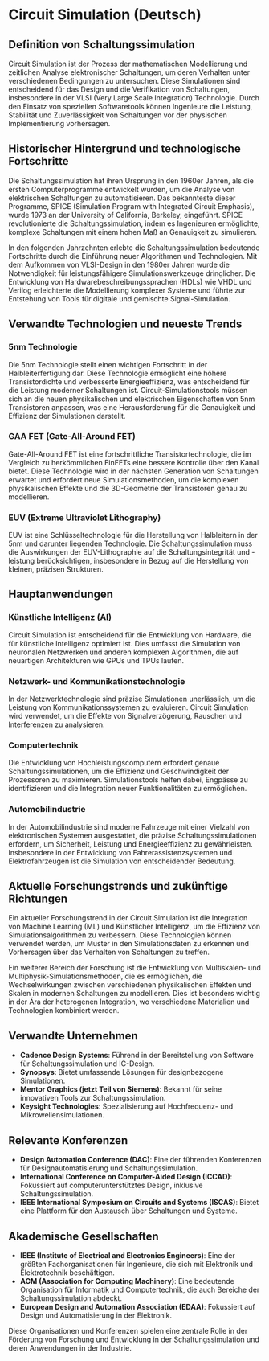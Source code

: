 # Circuit Simulation (Deutsch)

## Definition von Schaltungssimulation

Circuit Simulation ist der Prozess der mathematischen Modellierung und zeitlichen Analyse elektronischer Schaltungen, um deren Verhalten unter verschiedenen Bedingungen zu untersuchen. Diese Simulationen sind entscheidend für das Design und die Verifikation von Schaltungen, insbesondere in der VLSI (Very Large Scale Integration) Technologie. Durch den Einsatz von speziellen Softwaretools können Ingenieure die Leistung, Stabilität und Zuverlässigkeit von Schaltungen vor der physischen Implementierung vorhersagen.

## Historischer Hintergrund und technologische Fortschritte

Die Schaltungssimulation hat ihren Ursprung in den 1960er Jahren, als die ersten Computerprogramme entwickelt wurden, um die Analyse von elektrischen Schaltungen zu automatisieren. Das bekannteste dieser Programme, SPICE (Simulation Program with Integrated Circuit Emphasis), wurde 1973 an der University of California, Berkeley, eingeführt. SPICE revolutionierte die Schaltungssimulation, indem es Ingenieuren ermöglichte, komplexe Schaltungen mit einem hohen Maß an Genauigkeit zu simulieren.

In den folgenden Jahrzehnten erlebte die Schaltungssimulation bedeutende Fortschritte durch die Einführung neuer Algorithmen und Technologien. Mit dem Aufkommen von VLSI-Design in den 1980er Jahren wurde die Notwendigkeit für leistungsfähigere Simulationswerkzeuge dringlicher. Die Entwicklung von Hardwarebeschreibungssprachen (HDLs) wie VHDL und Verilog erleichterte die Modellierung komplexer Systeme und führte zur Entstehung von Tools für digitale und gemischte Signal-Simulation.

## Verwandte Technologien und neueste Trends

### 5nm Technologie

Die 5nm Technologie stellt einen wichtigen Fortschritt in der Halbleiterfertigung dar. Diese Technologie ermöglicht eine höhere Transistordichte und verbesserte Energieeffizienz, was entscheidend für die Leistung moderner Schaltungen ist. Circuit-Simulationstools müssen sich an die neuen physikalischen und elektrischen Eigenschaften von 5nm Transistoren anpassen, was eine Herausforderung für die Genauigkeit und Effizienz der Simulationen darstellt.

### GAA FET (Gate-All-Around FET)

Gate-All-Around FET ist eine fortschrittliche Transistortechnologie, die im Vergleich zu herkömmlichen FinFETs eine bessere Kontrolle über den Kanal bietet. Diese Technologie wird in der nächsten Generation von Schaltungen erwartet und erfordert neue Simulationsmethoden, um die komplexen physikalischen Effekte und die 3D-Geometrie der Transistoren genau zu modellieren.

### EUV (Extreme Ultraviolet Lithography)

EUV ist eine Schlüsseltechnologie für die Herstellung von Halbleitern in der 5nm und darunter liegenden Technologie. Die Schaltungssimulation muss die Auswirkungen der EUV-Lithographie auf die Schaltungsintegrität und -leistung berücksichtigen, insbesondere in Bezug auf die Herstellung von kleinen, präzisen Strukturen.

## Hauptanwendungen

### Künstliche Intelligenz (AI)

Circuit Simulation ist entscheidend für die Entwicklung von Hardware, die für künstliche Intelligenz optimiert ist. Dies umfasst die Simulation von neuronalen Netzwerken und anderen komplexen Algorithmen, die auf neuartigen Architekturen wie GPUs und TPUs laufen.

### Netzwerk- und Kommunikationstechnologie

In der Netzwerktechnologie sind präzise Simulationen unerlässlich, um die Leistung von Kommunikationssystemen zu evaluieren. Circuit Simulation wird verwendet, um die Effekte von Signalverzögerung, Rauschen und Interferenzen zu analysieren.

### Computertechnik

Die Entwicklung von Hochleistungscomputern erfordert genaue Schaltungssimulationen, um die Effizienz und Geschwindigkeit der Prozessoren zu maximieren. Simulationstools helfen dabei, Engpässe zu identifizieren und die Integration neuer Funktionalitäten zu ermöglichen.

### Automobilindustrie

In der Automobilindustrie sind moderne Fahrzeuge mit einer Vielzahl von elektronischen Systemen ausgestattet, die präzise Schaltungssimulationen erfordern, um Sicherheit, Leistung und Energieeffizienz zu gewährleisten. Insbesondere in der Entwicklung von Fahrerassistenzsystemen und Elektrofahrzeugen ist die Simulation von entscheidender Bedeutung.

## Aktuelle Forschungstrends und zukünftige Richtungen

Ein aktueller Forschungstrend in der Circuit Simulation ist die Integration von Machine Learning (ML) und Künstlicher Intelligenz, um die Effizienz von Simulationsalgorithmen zu verbessern. Diese Technologien können verwendet werden, um Muster in den Simulationsdaten zu erkennen und Vorhersagen über das Verhalten von Schaltungen zu treffen. 

Ein weiterer Bereich der Forschung ist die Entwicklung von Multiskalen- und Multiphysik-Simulationsmethoden, die es ermöglichen, die Wechselwirkungen zwischen verschiedenen physikalischen Effekten und Skalen in modernen Schaltungen zu modellieren. Dies ist besonders wichtig in der Ära der heterogenen Integration, wo verschiedene Materialien und Technologien kombiniert werden.

## Verwandte Unternehmen

- **Cadence Design Systems**: Führend in der Bereitstellung von Software für Schaltungssimulation und IC-Design.
- **Synopsys**: Bietet umfassende Lösungen für designbezogene Simulationen.
- **Mentor Graphics (jetzt Teil von Siemens)**: Bekannt für seine innovativen Tools zur Schaltungssimulation.
- **Keysight Technologies**: Spezialisierung auf Hochfrequenz- und Mikrowellensimulationen.

## Relevante Konferenzen

- **Design Automation Conference (DAC)**: Eine der führenden Konferenzen für Designautomatisierung und Schaltungssimulation.
- **International Conference on Computer-Aided Design (ICCAD)**: Fokussiert auf computerunterstütztes Design, inklusive Schaltungssimulation.
- **IEEE International Symposium on Circuits and Systems (ISCAS)**: Bietet eine Plattform für den Austausch über Schaltungen und Systeme.

## Akademische Gesellschaften

- **IEEE (Institute of Electrical and Electronics Engineers)**: Eine der größten Fachorganisationen für Ingenieure, die sich mit Elektronik und Elektrotechnik beschäftigen.
- **ACM (Association for Computing Machinery)**: Eine bedeutende Organisation für Informatik und Computertechnik, die auch Bereiche der Schaltungssimulation abdeckt.
- **European Design and Automation Association (EDAA)**: Fokussiert auf Design und Automatisierung in der Elektronik.

Diese Organisationen und Konferenzen spielen eine zentrale Rolle in der Förderung von Forschung und Entwicklung in der Schaltungssimulation und deren Anwendungen in der Industrie.
